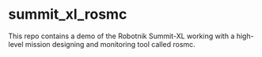 # summit_xl_rosmc

This repo contains a demo of the Robotnik Summit-XL working with a high-level mission designing and monitoring tool called rosmc.
